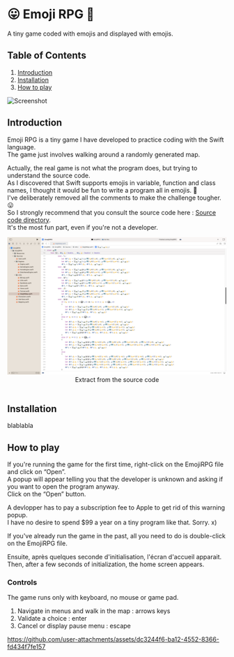 # 😛 Emoji RPG 🤪

A tiny game coded with emojis and displayed with emojis.

## Table of Contents

1. [Introduction](#introduction)
2. [Installation](#installation)
3. [How to play](#how-to-play)

![Screenshot](https://github.com/user-attachments/assets/007ac6d2-ab0a-4f26-881c-4fadca6dbe8f)

## Introduction

Emoji RPG is a tiny game I have developed to practice coding with the Swift language.</br>
The game just involves walking around a randomly generated map.</br>

Actually, the real game is not what the program does, but trying to understand the source code.</br>
As I discovered that Swift supports emojis in variable, function and class names, I thought it would be fun to write a program all in emojis. 🤪</br>
I've deliberately removed all the comments to make the challenge tougher. 😛</br>
So I strongly recommend that you consult the source code here : [Source code directory](https://github.com/Killfaeh/EmojiRPG/tree/main/Sources). </br>
It's the most fun part, even if you're not a developer.</br>

<div align="center">
<img src="./Screenshots/codeScreenshot.png"></br>
Extract from the source code
</div></br>

## Installation

blablabla

## How to play

If you're running the game for the first time, right-click on the EmojiRPG file and click on “Open”. </br>
A popup will appear telling you that the developer is unknown and asking if you want to open the program anyway. </br>
Click on the “Open” button.</br>

A devlopper has to pay a subscription fee to Apple to get rid of this warning popup. </br>
I have no desire to spend $99 a year on a tiny program like that. Sorry. x) </br>

If you've already run the game in the past, all you need to do is double-click on the EmojiRPG file.</br>

Ensuite, après quelques seconde d'initialisation, l'écran d'accueil apparait. </br>
Then, after a few seconds of initialization, the home screen appears. </br>

### Controls

The game runs only with keyboard, no mouse or game pad.

1. Navigate in menus and walk in the map : arrows keys
2. Validate a choice : enter
3. Cancel or display pause menu : escape

https://github.com/user-attachments/assets/dc3244f6-ba12-4552-8366-fd434f7fe157
